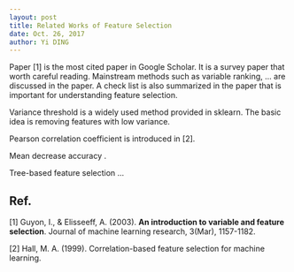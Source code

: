```yaml
---
layout: post
title: Related Works of Feature Selection
date: Oct. 26, 2017
author: Yi DING
---
```


Paper [1] is the most cited paper in Google Scholar. It is a survey paper that worth careful reading. Mainstream methods such as variable ranking, ... are discussed in the paper. 
A check list is also summarized in the paper that is important for understanding feature selection.

Variance threshold is a widely used method provided in sklearn. The basic idea is removing features with low variance.



Pearson correlation coefficient  is introduced in [2].

Mean decrease accuracy .

Tree-based feature selection ...






## Ref.
[1] Guyon, I., & Elisseeff, A. (2003). **An introduction to variable and feature selection**. Journal of machine learning research, 3(Mar), 1157-1182.

[2] Hall, M. A. (1999). Correlation-based feature selection for machine learning.